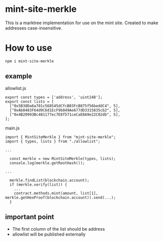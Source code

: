 # mint-site-merkle
This is a marktree implementation for use on the mint site.
Created to make addresses case-insensitive.

# How to use
`npm i mint-site-merkle`

## example

allowlist.js
```
export const types = ['address', 'uint248'];
export const lists = [
  ["0x5B38Da6a701c568545dCfcB03FcB875f56beddC4", 5],
  ["0xAb8483F64d9C6d1EcF9b849Ae677dD3315835cb2", 5],
  ["0x4B20993Bc481177ec7E8f571ceCaE8A9e22C02db", 5],
];
```

main.js
```
import { MintSiteMerkle } from "mint-site-merkle";
import { types, lists } from "./allowlist";

...

  const merkle = new MintSiteMerkle(types, lists);
  console.log(merkle.getRootHash());

...

  merkle.findList(blockchain.account);
  if (merkle.verify(list)) {
    ...
    contract.methods.mint(amount, list[1], merkle.getHexProof(blockchain.account)).send(...);
  }
```

## important point
* The first column of the list should be address
* allowlist will be published externally
